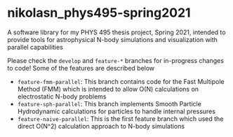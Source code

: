 # nikolasn_phys495-spring2021
A software library for my PHYS 495 thesis project, Spring 2021, intended to
provide tools for astrophysical N-body simulations and visualization with
parallel capabilities

Please check the `develop` and `feature-*` branches for in-progress changes to
code! Some of the features are described below
- `feature-fmm-parallel`: This branch contains code for the Fast Multipole 
Method (FMM) which is intended to allow O(N) calculations on electrostatic
N-body problems
- `feature-sph-parallel`: This branch implements Smooth Particle Hydrodynamic
calculations for particles to handle internal pressures
- `feature-naive-parallel`: This is the first feature branch which used the
direct O(N^2) calculation approach to N-body simulations
